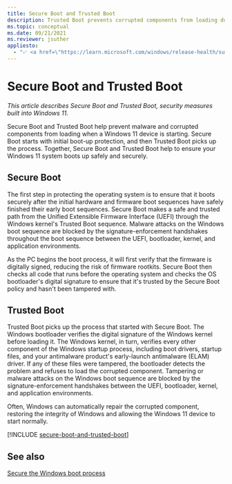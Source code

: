 ```yaml
---
title: Secure Boot and Trusted Boot
description: Trusted Boot prevents corrupted components from loading during the boot-up process in Windows 11
ms.topic: conceptual
ms.date: 09/21/2021
ms.reviewer: jsuther
appliesto:
  - "✅ <a href=\"https://learn.microsoft.com/windows/release-health/supported-versions-windows-client\" target=\"_blank\">Windows 11</a>"
---
```


# Secure Boot and Trusted Boot

*This article describes Secure Boot and Trusted Boot, security measures built into Windows 11.*

Secure Boot and Trusted Boot help prevent malware and corrupted components from loading when a Windows 11 device is starting. Secure Boot starts with initial boot-up protection, and then Trusted Boot picks up the process. Together, Secure Boot and Trusted Boot help to ensure your Windows 11 system boots up safely and securely.

## Secure Boot

The first step in protecting the operating system is to ensure that it boots securely after the initial hardware and firmware boot sequences have safely finished their early boot sequences. Secure Boot makes a safe and trusted path from the Unified Extensible Firmware Interface (UEFI) through the Windows kernel's Trusted Boot sequence. Malware attacks on the Windows boot sequence are blocked by the signature-enforcement handshakes throughout the boot sequence between the UEFI, bootloader, kernel, and application environments.

As the PC begins the boot process, it will first verify that the firmware is digitally signed, reducing the risk of firmware rootkits. Secure Boot then checks all code that runs before the operating system and checks the OS bootloader's digital signature to ensure that it's trusted by the Secure Boot policy and hasn't been tampered with.

## Trusted Boot

Trusted Boot picks up the process that started with Secure Boot. The Windows bootloader verifies the digital signature of the Windows kernel before loading it. The Windows kernel, in turn, verifies every other component of the Windows startup process, including boot drivers, startup files, and your antimalware product's early-launch antimalware (ELAM) driver. If any of these files were tampered, the bootloader detects the problem and refuses to load the corrupted component. Tampering or malware attacks on the Windows boot sequence are blocked by the signature-enforcement handshakes between the UEFI, bootloader, kernel, and application environments.

Often, Windows can automatically repair the corrupted component, restoring the integrity of Windows and allowing the Windows 11 device to start normally.

[!INCLUDE [secure-boot-and-trusted-boot](../../../../includes/licensing/secure-boot-and-trusted-boot.md)]

## See also

[Secure the Windows boot process](secure-the-windows-10-boot-process.md)
